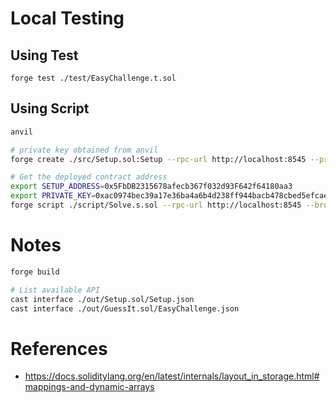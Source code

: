 # Local Testing

## Using Test

```
forge test ./test/EasyChallenge.t.sol
```

## Using Script

```sh
anvil

# private key obtained from anvil
forge create ./src/Setup.sol:Setup --rpc-url http://localhost:8545 --private-key ${PRIVATE_KEY} --broadcast

# Get the deployed contract address
export SETUP_ADDRESS=0x5FbDB2315678afecb367f032d93F642f64180aa3
export PRIVATE_KEY=0xac0974bec39a17e36ba4a6b4d238ff944bacb478cbed5efcae784d7bf4f2ff80
forge script ./script/Solve.s.sol --rpc-url http://localhost:8545 --broadcast
```

# Notes

```sh
forge build

# List available API
cast interface ./out/Setup.sol/Setup.json
cast interface ./out/GuessIt.sol/EasyChallenge.json
```

# References

- https://docs.soliditylang.org/en/latest/internals/layout_in_storage.html#mappings-and-dynamic-arrays
